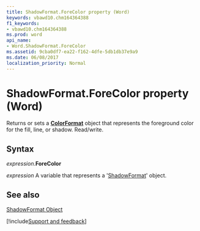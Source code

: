 ```yaml
---
title: ShadowFormat.ForeColor property (Word)
keywords: vbawd10.chm164364388
f1_keywords:
- vbawd10.chm164364388
ms.prod: word
api_name:
- Word.ShadowFormat.ForeColor
ms.assetid: 9cba0df7-ea22-f162-4dfe-5db1db37e9a9
ms.date: 06/08/2017
localization_priority: Normal
---
```



# ShadowFormat.ForeColor property (Word)

Returns or sets a  **[ColorFormat](Word.ColorFormat.md)** object that represents the foreground color for the fill, line, or shadow. Read/write.


## Syntax

_expression_.**ForeColor**

 _expression_ A variable that represents a '[ShadowFormat](Word.ShadowFormat.md)' object.


## See also


[ShadowFormat Object](Word.ShadowFormat.md)

[!include[Support and feedback](~/includes/feedback-boilerplate.md)]